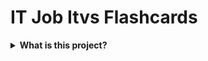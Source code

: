 # IT Job Itvs Flashcards

<details>
  <summary><b>What is this project?</b></summary>
  <blockquote>

  Collapsible flashcards for preparing IT job interviews.

  You can [contribute](CONTRIBUTING.md) :smile:
  </blockquote>
</details>
